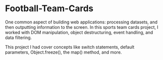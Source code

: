 # Football-Team-Cards
One common aspect of building web applications: processing datasets, and then outputting information to the screen. In this sports team cards project, I worked with DOM manipulation, object destructuring, event handling, and data filtering.

This project I had cover concepts like switch statements, default parameters, Object.freeze(), the map() method, and more.